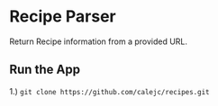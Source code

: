 Recipe Parser
==

Return Recipe information from a provided URL.  

Run the App
--

1.)  `git clone https://github.com/calejc/recipes.git`
